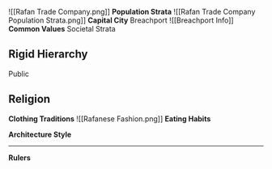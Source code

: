 ![[Rafan Trade Company.png]]
**Population Strata**
![[Rafan Trade Company Population Strata.png]]
**Capital City**
Breachport
![[Breachport Info]]
**Common Values**
Societal Strata


Rigid Hierarchy
- 
Public 


Religion
-   
**Clothing Traditions**
![[Rafanese Fashion.png]]
**Eating Habits**

**Architecture Style**

****

 **Rulers**
 